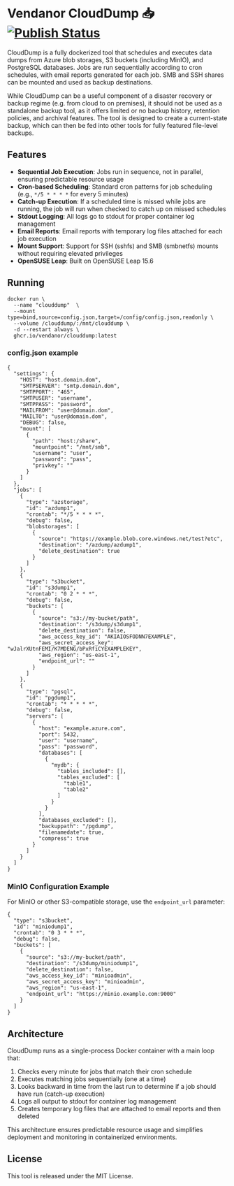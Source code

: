 # Vendanor CloudDump 📥 [![Publish Status](https://github.com/vendanor/CloudDump/workflows/Publish/badge.svg)](https://github.com/vendanor/CloudDump/actions)

CloudDump is a fully dockerized tool that schedules and executes data dumps from Azure blob storages, S3 buckets (including MinIO), and PostgreSQL databases. Jobs are run sequentially according to cron schedules, with email reports generated for each job. SMB and SSH shares can be mounted and used as backup destinations.

While CloudDump can be a useful component of a disaster recovery or backup regime (e.g. from cloud to on premises), it should not be used as a standalone backup tool, as it offers limited or no backup history, retention policies, and archival features. The tool is designed to create a current-state backup, which can then be fed into other tools for fully featured file-level backups.

## Features

- **Sequential Job Execution**: Jobs run in sequence, not in parallel, ensuring predictable resource usage
- **Cron-based Scheduling**: Standard cron patterns for job scheduling (e.g., `*/5 * * * *` for every 5 minutes)
- **Catch-up Execution**: If a scheduled time is missed while jobs are running, the job will run when checked to catch up on missed schedules
- **Stdout Logging**: All logs go to stdout for proper container log management
- **Email Reports**: Email reports with temporary log files attached for each job execution
- **Mount Support**: Support for SSH (sshfs) and SMB (smbnetfs) mounts without requiring elevated privileges
- **OpenSUSE Leap**: Built on OpenSUSE Leap 15.6

## Running

```docker 
docker run \
  --name "clouddump"  \
  --mount type=bind,source=config.json,target=/config/config.json,readonly \
  --volume /clouddump/:/mnt/clouddump \
  -d --restart always \
  ghcr.io/vendanor/clouddump:latest
```


### config.json example

    {
      "settings": {
        "HOST": "host.domain.dom",
        "SMTPSERVER": "smtp.domain.dom",
        "SMTPPORT": "465",
        "SMTPUSER": "username",
        "SMTPPASS": "password",
        "MAILFROM": "user@domain.dom",
        "MAILTO": "user@domain.dom",
        "DEBUG": false,
        "mount": [
          {
            "path": "host:/share",
            "mountpoint": "/mnt/smb",
            "username": "user",
            "password": "pass",
            "privkey": ""
          }
        ]
      },
      "jobs": [
        {
          "type": "azstorage",
          "id": "azdump1",
          "crontab": "*/5 * * * *",
          "debug": false,
          "blobstorages": [
            {
              "source": "https://example.blob.core.windows.net/test?etc",
              "destination": "/azdump/azdump1",
              "delete_destination": true
            }
          ]
        },
        {
          "type": "s3bucket",
          "id": "s3dump1",
          "crontab": "0 2 * * *",
          "debug": false,
          "buckets": [
            {
              "source": "s3://my-bucket/path",
              "destination": "/s3dump/s3dump1",
              "delete_destination": false,
              "aws_access_key_id": "AKIAIOSFODNN7EXAMPLE",
              "aws_secret_access_key": "wJalrXUtnFEMI/K7MDENG/bPxRfiCYEXAMPLEKEY",
              "aws_region": "us-east-1",
              "endpoint_url": ""
            }
          ]
        },
        {
          "type": "pgsql",
          "id": "pgdump1",
          "crontab": "* * * * *",
          "debug": false,
          "servers": [
            {
              "host": "example.azure.com",
              "port": 5432,
              "user": "username",
              "pass": "password",
              "databases": [
                {
                  "mydb": {
                    "tables_included": [],
                    "tables_excluded": [
                      "table1",
                      "table2"
                    ]
                  }
                }
              ],
              "databases_excluded": [],
              "backuppath": "/pgdump",
              "filenamedate": true,
              "compress": true
            }
          ]
        }
      ]
    }
       
### MinIO Configuration Example

For MinIO or other S3-compatible storage, use the `endpoint_url` parameter:

    {
      "type": "s3bucket",
      "id": "miniodump1",
      "crontab": "0 3 * * *",
      "debug": false,
      "buckets": [
        {
          "source": "s3://my-bucket/path",
          "destination": "/s3dump/miniodump1",
          "delete_destination": false,
          "aws_access_key_id": "minioadmin",
          "aws_secret_access_key": "minioadmin",
          "aws_region": "us-east-1",
          "endpoint_url": "https://minio.example.com:9000"
        }
      ]
    }

## Architecture

CloudDump runs as a single-process Docker container with a main loop that:

1. Checks every minute for jobs that match their cron schedule
2. Executes matching jobs sequentially (one at a time)
3. Looks backward in time from the last run to determine if a job should have run (catch-up execution)
4. Logs all output to stdout for container log management
5. Creates temporary log files that are attached to email reports and then deleted

This architecture ensures predictable resource usage and simplifies deployment and monitoring in containerized environments.

## License

This tool is released under the MIT License.
